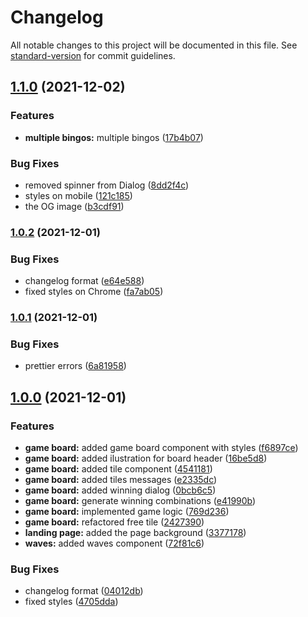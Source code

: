 # Changelog

All notable changes to this project will be documented in this file. See [standard-version](https://github.com/conventional-changelog/standard-version) for commit guidelines.

## [1.1.0](https://github.com/RazvanRauta/work-from-home/compare/v1.0.2...v1.1.0) (2021-12-02)


### Features

* **multiple bingos:** multiple bingos ([17b4b07](https://github.com/RazvanRauta/work-from-home/commit/17b4b0729c8453603a6b0397ea9efa58b2009e36))


### Bug Fixes

* removed spinner from Dialog ([8dd2f4c](https://github.com/RazvanRauta/work-from-home/commit/8dd2f4c9b50f7b5c10005b4ae5c26a22bfa269b0))
* styles on mobile ([121c185](https://github.com/RazvanRauta/work-from-home/commit/121c18551fb210c3f7684121fd731a264eee1b0e))
* the OG image ([b3cdf91](https://github.com/RazvanRauta/work-from-home/commit/b3cdf917eb7a09f2c4b34c923f6b440eb63ba16c))

### [1.0.2](https://github.com/RazvanRauta/work-from-home/compare/v1.0.1...v1.0.2) (2021-12-01)

### Bug Fixes

- changelog format ([e64e588](https://github.com/RazvanRauta/work-from-home/commit/e64e588bfd13980071a29a0ffe6ae3103c94a603))
- fixed styles on Chrome ([fa7ab05](https://github.com/RazvanRauta/work-from-home/commit/fa7ab055dec4bf29632c400af5a6b596b5cb5e1b))

### [1.0.1](https://github.com/RazvanRauta/work-from-home/compare/v1.0.0...v1.0.1) (2021-12-01)

### Bug Fixes

- prettier errors ([6a81958](https://github.com/RazvanRauta/work-from-home/commit/6a819588f937aa9bd0e429a2fc6fd666c31f11a3))

## [1.0.0](https://github.com/RazvanRauta/work-from-home/compare/v0.1.3...v1.0.0) (2021-12-01)

### Features

- **game board:** added game board component with styles ([f6897ce](https://github.com/RazvanRauta/work-from-home/commit/f6897ce4c4e0b8e5e94bd9949bed3d07636d543e))
- **game board:** added ilustration for board header ([16be5d8](https://github.com/RazvanRauta/work-from-home/commit/16be5d8f7a8a0b0c9449135f6a63b1e29bf5f838))
- **game board:** added tile component ([4541181](https://github.com/RazvanRauta/work-from-home/commit/4541181e06e41f3f804cbbebf3376cd51c0be09e))
- **game board:** added tiles messages ([e2335dc](https://github.com/RazvanRauta/work-from-home/commit/e2335dceabf4ddbdd6b348cd4898b56dbeff2397))
- **game board:** added winning dialog ([0bcb6c5](https://github.com/RazvanRauta/work-from-home/commit/0bcb6c5c486173bb8c9bf7b3bf1138845eb81b7e))
- **game board:** generate winning combinations ([e41990b](https://github.com/RazvanRauta/work-from-home/commit/e41990b810e05a7167faf8514071d795734dde0d))
- **game board:** implemented game logic ([769d236](https://github.com/RazvanRauta/work-from-home/commit/769d236e7e25465ce26c964a4b798078e738a19d))
- **game board:** refactored free tile ([2427390](https://github.com/RazvanRauta/work-from-home/commit/24273908cf58c90746203d1bc76f4dfed2dabdb8))
- **landing page:** added the page background ([3377178](https://github.com/RazvanRauta/work-from-home/commit/33771780e324c9819b61b323756dedabeab6a343))
- **waves:** added waves component ([72f81c6](https://github.com/RazvanRauta/work-from-home/commit/72f81c67b4cf78281f3c03107dabb4378eb71517))

### Bug Fixes

- changelog format ([04012db](https://github.com/RazvanRauta/work-from-home/commit/04012dbb47747e53ef473dc79dce857e29fd0c67))
- fixed styles ([4705dda](https://github.com/RazvanRauta/work-from-home/commit/4705dda65f1d53049defc6d8664f6079c77e986d))
